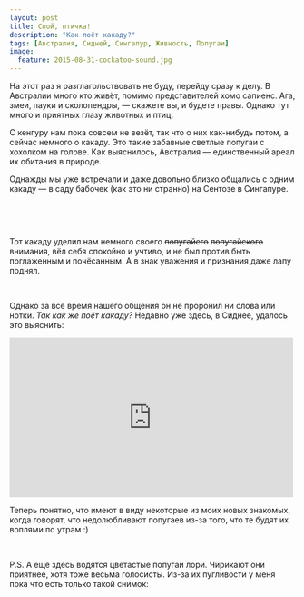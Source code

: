 ```yaml
---
layout: post
title: Спой, птичка!
description: "Как поёт какаду?"
tags: [Австралия, Сидней, Сингапур, Живность, Попугаи]
image:
  feature: 2015-08-31-cockatoo-sound.jpg
---
```


На этот раз я разглагольствовать не буду, перейду сразу к делу. В Австралии много кто живёт, помимо представителей хомо сапиенс. Ага, змеи, пауки и сколопендры, — скажете вы, и будете правы. Однако тут много и приятных глазу животных и птиц.

С кенгуру нам пока совсем не везёт, так что о них как-нибудь потом, а сейчас немного о какаду. Это такие забавные светлые попугаи с хохолком на голове. Как выяснилось, Австралия — единственный ареал их обитания в природе.

<!--more-->

Однажды мы уже встречали и даже довольно близко общались с одним какаду — в саду бабочек (как это ни странно) на Сентозе в Сингапуре.

<figure class="half">    
    <a href="https://farm1.staticflickr.com/769/21033986525_146bd65b28_b.jpg"><img src="https://farm1.staticflickr.com/769/21033986525_146bd65b28_c.jpg" alt=""></a>    
    <a href="https://farm6.staticflickr.com/5675/21033967225_0a6b3a72f6_b.jpg"><img src="https://farm6.staticflickr.com/5675/21033967225_0a6b3a72f6_c.jpg" alt=""></a>
</figure>
<figure class="half">
    <a href="https://farm1.staticflickr.com/746/20412931363_4aca03567a_b.jpg"><img src="https://farm1.staticflickr.com/746/20412931363_4aca03567a_c.jpg" alt=""></a>
    <a href="https://farm1.staticflickr.com/673/21007776556_58f4a54b82_b.jpg"><img src="https://farm1.staticflickr.com/673/21007776556_58f4a54b82_c.jpg" alt=""></a>
</figure>

Тот какаду уделил нам немного своего <del>попугайего</del> <del>попугайского</del> внимания, вёл себя спокойно и учтиво, и не был против быть поглаженным и почёсанным. А в знак уважения и признания даже лапу поднял.

<figure class="half">
    <a href="https://farm1.staticflickr.com/676/21024093482_3cfa739d82_b.jpg"><img src="https://farm1.staticflickr.com/676/21024093482_3cfa739d82_c.jpg" alt=""></a>
    <a href="https://farm1.staticflickr.com/606/20847238289_4b5d7d5749_b.jpg"><img src="https://farm1.staticflickr.com/606/20847238289_4b5d7d5749_c.jpg" alt=""></a>
</figure>

Однако за всё время нашего общения он не проронил ни слова или нотки. _Так как же поёт какаду?_ Недавно уже здесь, в Сиднее, удалось это выяснить:

<iframe src="https://player.vimeo.com/video/137746045" width="500" height="281" frameborder="0" webkitallowfullscreen mozallowfullscreen allowfullscreen></iframe>

Теперь понятно, что имеют в виду некоторые из моих новых знакомых, когда говорят, что недолюбливают попугаев из-за того, что те будят их воплями по утрам :)

<figure class="half">
    <a href="https://farm1.staticflickr.com/647/20847248999_8806748f5c_b.jpg"><img src="https://farm1.staticflickr.com/647/20847248999_8806748f5c_c.jpg" alt=""></a>
    <a href="https://farm6.staticflickr.com/5652/20412989273_728226a62d_b.jpg"><img src="https://farm6.staticflickr.com/5652/20412989273_728226a62d_c.jpg" alt=""></a>
</figure>

P.S. А ещё здесь водятся цветастые попугаи лори. Чирикают они приятнее, хотя тоже весьма голосисты. Из-за их пугливости у меня пока что есть только такой снимок:

<figure>
    <a href="https://farm1.staticflickr.com/601/21034081455_e785e1bc85_b.jpg"><img src="https://farm1.staticflickr.com/601/21034081455_e785e1bc85_c.jpg" alt=""></a>
</figure>